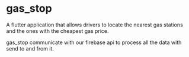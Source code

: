 # gas_stop

A flutter application that allows drivers to locate the nearest gas stations
and the ones with the cheapest gas price.

gas_stop communicate with our firebase api to process all the data with send to and from it.